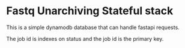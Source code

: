 # Fastq Unarchiving Stateful stack

This is a simple dynamodb database that can handle fastapi requests. 

The job id is indexes on status and the job id is the primary key.

